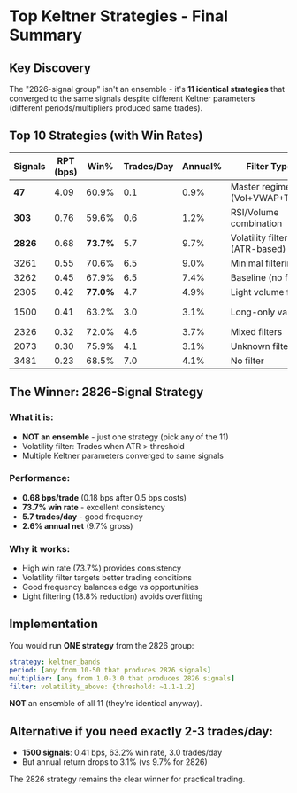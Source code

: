 # Top Keltner Strategies - Final Summary

## Key Discovery
The "2826-signal group" isn't an ensemble - it's **11 identical strategies** that converged to the same signals despite different Keltner parameters (different periods/multipliers produced same trades).

## Top 10 Strategies (with Win Rates)

| Signals | RPT (bps) | Win% | Trades/Day | Annual% | Filter Type | Recommendation |
|---------|-----------|------|------------|---------|-------------|----------------|
| **47** | 4.09 | 60.9% | 0.1 | 0.9% | Master regime (Vol+VWAP+Time) | Too few trades |
| **303** | 0.76 | 59.6% | 0.6 | 1.2% | RSI/Volume combination | Low frequency |
| **2826** | 0.68 | **73.7%** | 5.7 | 9.7% | Volatility filter (ATR-based) | **BEST CHOICE** |
| 3261 | 0.55 | 70.6% | 6.5 | 9.0% | Minimal filtering | Good alternative |
| 3262 | 0.45 | 67.9% | 6.5 | 7.4% | Baseline (no filter) | Acceptable |
| 2305 | 0.42 | **77.0%** | 4.7 | 4.9% | Light volume filter | High win rate |
| 1500 | 0.41 | 63.2% | 3.0 | 3.1% | Long-only variant | Meets 2-3/day target |
| 2326 | 0.32 | 72.0% | 4.6 | 3.7% | Mixed filters | Marginal |
| 2073 | 0.30 | 75.9% | 4.1 | 3.1% | Unknown filter | Marginal |
| 3481 | 0.23 | 68.5% | 7.0 | 4.1% | No filter | Baseline |

## The Winner: 2826-Signal Strategy

### What it is:
- **NOT an ensemble** - just one strategy (pick any of the 11)
- Volatility filter: Trades when ATR > threshold
- Multiple Keltner parameters converged to same signals

### Performance:
- **0.68 bps/trade** (0.18 bps after 0.5 bps costs)
- **73.7% win rate** - excellent consistency
- **5.7 trades/day** - good frequency
- **2.6% annual net** (9.7% gross)

### Why it works:
- High win rate (73.7%) provides consistency
- Volatility filter targets better trading conditions
- Good frequency balances edge vs opportunities
- Light filtering (18.8% reduction) avoids overfitting

## Implementation

You would run **ONE strategy** from the 2826 group:
```yaml
strategy: keltner_bands
period: [any from 10-50 that produces 2826 signals]
multiplier: [any from 1.0-3.0 that produces 2826 signals]
filter: volatility_above: {threshold: ~1.1-1.2}
```

**NOT** an ensemble of all 11 (they're identical anyway).

## Alternative if you need exactly 2-3 trades/day:
- **1500 signals**: 0.41 bps, 63.2% win rate, 3.0 trades/day
- But annual return drops to 3.1% (vs 9.7% for 2826)

The 2826 strategy remains the clear winner for practical trading.